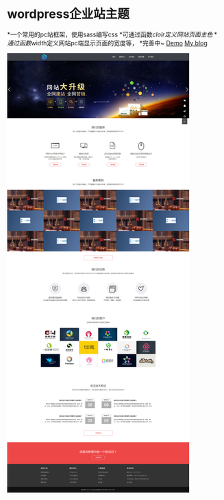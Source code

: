 # wordpress企业站主题
*一个常用的pc站框架，使用sass编写css
*可通过函数$clolr定义网站页面主色
*通过函数$width定义网站pc端显示页面的宽度等，
*完善中~
[Demo](http://www.qianxiaoduan.com/wz/qd)
[My blog](http://www.qianxiaoduan.com/)

![wordpress企业站模板](https://raw.githubusercontent.com/bin248163/qd/master/images/home.jpg)
